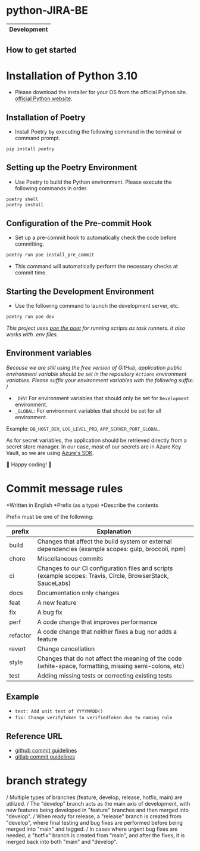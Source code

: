 # python-JIRA-BE
|                                                                     Development                                                                     
| :--------------------------------------------------------------------------------------------------------------------------------------------------:


## How to get started

# Installation of Python 3.10 

- Please download the installer for your OS from the official Python site.
 [official Python website](https://www.python.org/downloads/).

## Installation of Poetry

- Install Poetry by executing the following command in the terminal or command prompt.

```bash
pip install poetry
```

## Setting up the Poetry Environment

- Use Poetry to build the Python environment. Please execute the following commands in order.

```bash
poetry shell
poetry install
```

## Configuration of the Pre-commit Hook

- Set up a pre-commit hook to automatically check the code before committing.

```bash
poetry run poe install_pre_commit
```

- This command will automatically perform the necessary checks at commit time.

## Starting the Development Environment

- Use the following command to launch the development server, etc.

```bash
poetry run poe dev
```

_This project uses [poe the poet](https://poethepoet.natn.io) for running scripts as task runners. It also works with .env files._ 

## Environment variables

_Because we are still using the free version of GitHub, application public environment variable should be set in the repository `Actions` environment variables. Please suffix your environment variables with the following suffix:_ /


- `_DEV`: For environment variables that should only be set for `Development` environment.
- `_GLOBAL`: For environment variables that should be set for all environment.


Example: `DB_HOST_DEV`, `LOG_LEVEL_PRD`, `APP_SERVER_PORT_GLOBAL`.




As for secret variables, the application should be retrieved directly from a secret store manager. In our case, most of our secrets are in Azure Key Vault, so we are using [Azure's SDK](https://learn.microsoft.com/en-us/azure/key-vault/secrets/quick-create-python?tabs=azure-cli).



🎉 Happy coding! 🎉



# Commit message rules

*Written in English 
*Prefix (as a type)
*Describe the contents

Prefix must be one of the following:

| prefix   | Explanation                                                                                                 | 
| -------- | ----------------------------------------------------------------------------------------------------------- | 
| build    | Changes that affect the build system or external dependencies (example scopes: gulp, broccoli, npm)         | 
| chore    | Miscellaneous commits                                                                                       | 
| ci       | Changes to our CI configuration files and scripts (example scopes: Travis, Circle, BrowserStack, SauceLabs) | 
| docs     | Documentation only changes                                                                                  |
| feat     | A new feature                                                                                               | 
| fix      | A bug fix                                                                                                   | 
| perf     | A code change that improves performance                                                                     | 
| refactor | A code change that neither fixes a bug nor adds a feature                                                   | 
| revert   | Change cancellation                                                                                         | 
| style    | Changes that do not affect the meaning of the code (white-space, formatting, missing semi-colons, etc)      | 
| test     | Adding missing tests or correcting existing tests                                                           | 

## Example 

- `test: Add unit test of YYYYMMDD()`
- `fix: Change verifyToken to verifiedToken due to naming rule`

## Reference URL 

- [github commit guidelines](https://github.com/angular/angular.js/blob/master/DEVELOPERS.md#-git-commit-guidelines)
- [gitlab commit guidelines](https://gitlab.com/gogotanaka/items/b65e1b081fa97e6e5754)


# branch strategy
/ Multiple types of branches (feature, develop, release, hotfix, main) are utilized.
/ The "develop" branch acts as the main axis of development, with new features being developed in "feature" branches and then merged into "develop".
/ When ready for release, a "release" branch is created from "develop", where final testing and bug fixes are performed before being merged into "main" and tagged.
/ In cases where urgent bug fixes are needed, a "hotfix" branch is created from "main", and after the fixes, it is merged back into both "main" and "develop".
